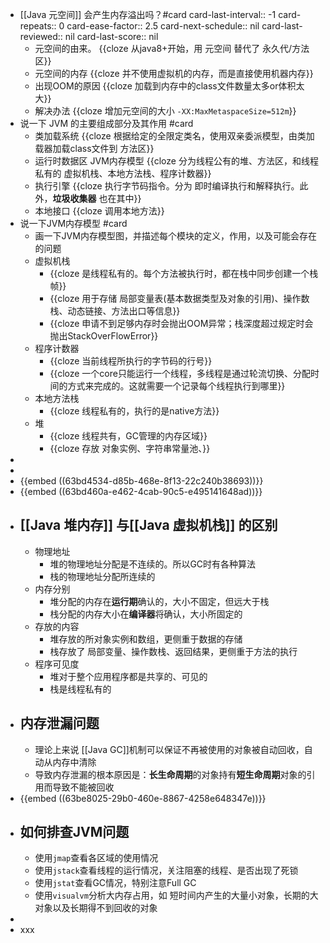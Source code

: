 - [[Java 元空间]] 会产生内存溢出吗？#card
  card-last-interval:: -1
  card-repeats:: 0
  card-ease-factor:: 2.5
  card-next-schedule:: nil
  card-last-reviewed:: nil
  card-last-score:: nil
	- 元空间的由来。 {{cloze 从java8+开始，用 元空间 替代了 永久代/方法区}}
	- 元空间的内存 {{cloze 并不使用虚拟机的内存，而是直接使用机器内存}}
	- 出现OOM的原因 {{cloze 加载到内存中的class文件数量太多or体积太大}}
	- 解决办法 {{cloze 增加元空间的大小 `-XX:MaxMetaspaceSize=512m`}}
- 说一下 JVM 的主要组成部分及其作用 #card
	- 类加载系统 {{cloze 根据给定的全限定类名，使用双亲委派模型，由类加载器加载class文件到 方法区}}
	- 运行时数据区 JVM内存模型 {{cloze 分为线程公有的堆、方法区，和线程私有的 虚拟机栈、本地方法栈、程序计数器}}
	- 执行引擎 {{cloze 执行字节码指令。分为 即时编译执行和解释执行。此外，**垃圾收集器** 也在其中}}
	- 本地接口 {{cloze 调用本地方法}}
- 说一下JVM内存模型 #card
	- 画一下JVM内存模型图，并描述每个模块的定义，作用，以及可能会存在的问题
	- 虚拟机栈
		- {{cloze 是线程私有的。每个方法被执行时，都在栈中同步创建一个栈帧}}
		- {{cloze 用于存储 局部变量表(基本数据类型及对象的引用)、操作数栈、动态链接、方法出口等信息}}
		- {{cloze 申请不到足够内存时会抛出OOM异常；栈深度超过规定时会抛出StackOverFlowError}}
	- 程序计数器
		- {{cloze 当前线程所执行的字节码的行号}}
		- {{cloze 一个core只能运行一个线程，多线程是通过轮流切换、分配时间的方式来完成的。这就需要一个记录每个线程执行到哪里}}
	- 本地方法栈
		- {{cloze 线程私有的，执行的是native方法}}
	- 堆
		- {{cloze 线程共有，GC管理的内存区域}}
		- {{cloze 存放 对象实例、字符串常量池、}}
-
-
- {{embed ((63bd4534-d85b-468e-8f13-22c240b38693))}}
- {{embed ((63bd460a-e462-4cab-90c5-e495141648ad))}}
- ## [[Java 堆内存]] 与[[Java 虚拟机栈]] 的区别
	- 物理地址
		- 堆的物理地址分配是不连续的。所以GC时有各种算法
		- 栈的物理地址分配所连续的
	- 内存分别
		- 堆分配的内存在**运行期**确认的，大小不固定，但远大于栈
		- 栈分配的内存大小在**编译器**将确认，大小所固定的
	- 存放的内容
		- 堆存放的所对象实例和数组，更侧重于数据的存储
		- 栈存放了 局部变量、操作数栈、返回结果，更侧重于方法的执行
	- 程序可见度
		- 堆对于整个应用程序都是共享的、可见的
		- 栈是线程私有的
- ## 内存泄漏问题
	- 理论上来说 [[Java GC]]机制可以保证不再被使用的对象被自动回收，自动从内存中清除
	- 导致内存泄漏的根本原因是：**长生命周期**的对象持有**短生命周期**对象的引用而导致不能被回收
- {{embed ((63be8025-29b0-460e-8867-4258e648347e))}}
- ## 如何排查JVM问题
	- 使用`jmap`查看各区域的使用情况
	- 使用`jstack`查看线程的运行情况，关注阻塞的线程、是否出现了死锁
	- 使用`jstat`查看GC情况，特别注意Full GC
	- 使用`visualvm`分析大内存占用，如 短时间内产生的大量小对象，长期的大对象以及长期得不到回收的对象
-
- xxx